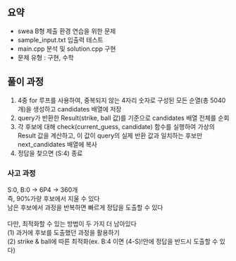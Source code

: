 ## 요약
- swea B형 제출 환경 연습을 위한 문제
- sample_input.txt 입출력 테스트
- main.cpp 분석 및 solution.cpp 구현
- 문제 유형 : 구현, 수학

## 풀이 과정
1. 4중 for 루프를 사용하여, 중복되지 않는 4자리 숫자로 구성된 모든 순열(총 5040개)을 생성하고 candidates 배열에 저장
2. query가 반환한 Result(strike, ball 값)를 기준으로 candidates 배열 전체를 순회
3. 각 후보에 대해 check(current_guess, candidate) 함수를 실행하여 가상의 Result 값을 계산하고, 이 값이 query의 실제 반환 값과 일치하는 후보만 next_candidates 배열에 복사
4. 정답을 찾으면 (S:4) 종료

### 사고 과정
 S:0, B:0 -> 6P4 -> 360개 <br/>
즉, 90%가량 후보에서 지울 수 있다 <br/>
남은 후보에서 과정을 반복하면 빠르게 정답을 도출할 수 있다 <br/> <br/>
다만, 최적화할 수 있는 방법이 두 가지 더 남아있다 <br/>
(1) 과거에 후보를 도출했던 과정을 활용하기 <br/>
(2) strike & ball에 따른 최적화(ex. B:4 이면 (4-S)!안에 정답을 반드시 도출할 수 있다) <br/>
